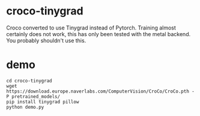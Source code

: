 # croco-tinygrad

Croco converted to use Tinygrad instead of Pytorch. Training almost certainly does not work, this has only been tested with the metal backend. You probably shouldn't use this.

# demo

``` git clone https://github.com/finnnnnnnnnnnnnnnnn/croco-tinygrad/
cd croco-tinygrad
wget https://download.europe.naverlabs.com/ComputerVision/CroCo/CroCo.pth -P pretrained_models/
pip install tinygrad pillow
python demo.py
```